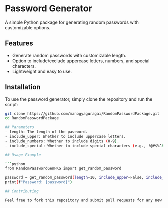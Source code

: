 # Password Generator

A simple Python package for generating random passwords with customizable options.

## Features

- Generate random passwords with customizable length.
- Option to include/exclude uppercase letters, numbers, and special characters.
- Lightweight and easy to use. 

## Installation

To use the password generator, simply clone the repository and run the script:

```bash
git clone https://github.com/manogyaguragai/RandomPasswordPackage.git
cd RandomPasswordPackage

## Parameters
- length: The length of the password.
- include_upper: Whether to include uppercase letters.
- include_numbers: Whether to include digits (0-9).
- include_special: Whether to include special characters (e.g., !@#$%^&

## Usage Example

```python
from RandomPasswordGenPKG import get_random_password

password = get_random_password(length=10, include_upper=False, include_numbers=False, include_special=False)
print(f"Password: {password}")

## Contributing

Feel free to fork this repository and submit pull requests for any new features or improvements!

